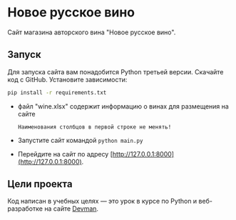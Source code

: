 # Новое русское вино

Сайт магазина авторского вина "Новое русское вино".

## Запуск
Для запуска сайта вам понадобится Python третьей версии.
Скачайте код с GitHub. Установите зависимости:

```sh
pip install -r requirements.txt
```
- файл "wine.xlsx" содержит информацию о винах для размещения на сайте

    `Наименования столбцов в первой строке не менять!`
- Запустите сайт командой `python main.py`
- Перейдите на сайт по адресу [http://127.0.0.1:8000](http://127.0.0.1:8000).


## Цели проекта

Код написан в учебных целях — это урок в курсе по Python и веб-разработке на сайте [Devman](https://dvmn.org).
